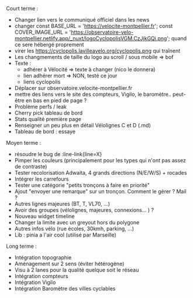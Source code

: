 Court terme :
- Changer lien vers le communiqué officiel dans les news
- changer const BASE_URL = 'https://velocite-montpellier.fr';
const COVER_IMAGE_URL = 'https://observatoire-velo-montpellier.netlify.app/_nuxt/logoCyclopolisVGM.CzJjkGQi.png'; quand ce sere hébergé proprement
- virer les https://cyclopolis.lavilleavelo.org/cyclopolis.png qui traînent
- Les changmements de taille du logo au scroll / sous mobile => bof
- Texte :
  - adhérer à Vélocité => texte à changer (nico le donnera)
  - lien adhérer mort => NON, testé ce jour
  - liens cyclopolis
- Déplacer sur observatoire.velocite-montpellier.fr
- mettre des liens vers le site des compteurs, Vigilo, le baromètre.. peut-être en bas en pied de page ?
- Problème perfs / leak
- Cherry pick tableau de bord
- Stats qualité première page
- Renseigner un peu plus en détail Vélolignes C et D  (.md)
- Tableau de bord : essaye

Moyen terme :
- résoudre le bug de :line-link{line=X}
- Pimper les couleurs (principalement pour les types qui n'ont pas assez de contraste)
- Tester recolorisation Adwaita, 4 grands directions (N/E/W/S) + rocades
- Intégrer les carrefours
- Tester une catégorie "petits tronçons à faire en priorité"
- Ajout "envoyer une remarque" sur un tronçon. Comment le gérer ? Mail ?
- Autres lignes majeures (BT, T, VL70, ...)
- Avoir des groupes (vélolignes, majeures, connexions... ) ?
- Nouveau widget timeline
- Changer la limite avec un greyout hors du polygone
- Autres infos vélo (rue écoles, 30kmh, parking, ...)
- Lib : pinia a l'air cool (utilisé par Marseille)

Long terme :
- Intégration topographie
- Aménagement sur 2 sens (éviter hétérogène)
- Visu à 2 lanes pour la qualité quelque soit le réseau
- Intégration compteurs
- Intégration Vigilo
- Intégration Baromètre des villes cyclables